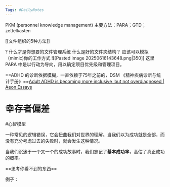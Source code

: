 ```yaml
---
Tags: #DailyNotes 
---
```


PKM (personnel knowledge management)
	主要方法：PARA；GTD；zettelkasten

[[文件组织的5种方法]]


 ? 什么才是你想要的文件管理系统
	 什么是好的文件夹结构？ 应该可以模拟（mimic)你的工作方式
	 ![[Pasted image 20250616143648.png|350]]
这里PARA 中是以行动为导向，用以确定项目优先级和管理项目。





==ADHD 的诊断依据模糊，一直依赖于75年之前的，DSM 《精神疾病诊断与统计手册》==[Adult ADHD is becoming more inclusive, but not overdiagnosed \| Aeon Essays](https://aeon.co/essays/adult-adhd-is-becoming-more-inclusive-but-not-overdiagnosed?utm_source=rss-feed)




# 幸存者偏差


#心智模型 

一种常见的逻辑错误，它会扭曲我们对世界的理解。当我们以为成功就是全部，而没有充分考虑过去的失败时，就会发生这种情况。

当我们沉迷于一个又一个的成功故事时，我们忘记了**基本成功率**，高估了真正成功的概率。

==思考你看不到的东西==

例子：
